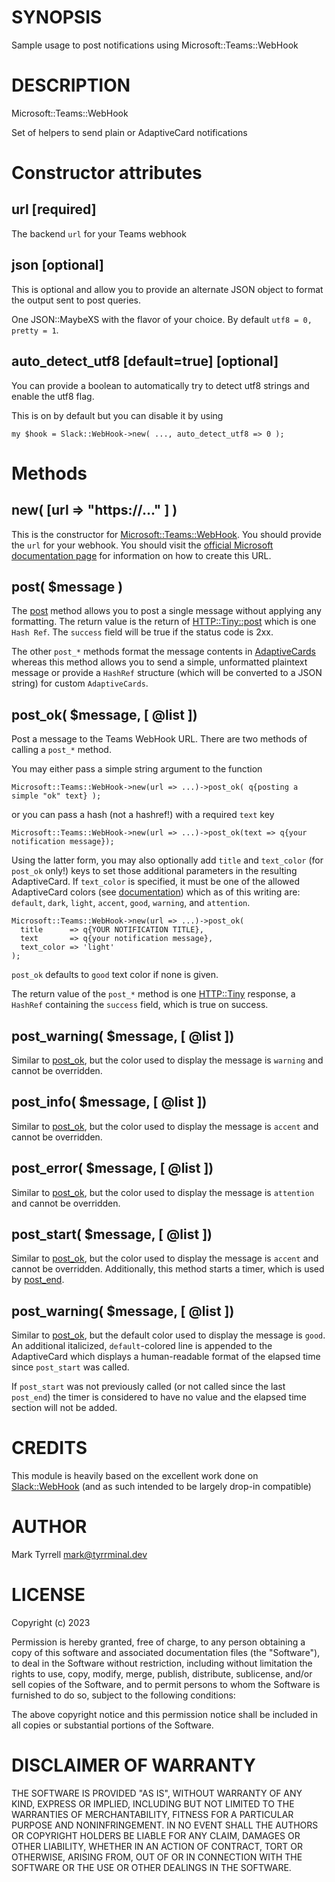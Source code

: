 # SYNOPSIS

Sample usage to post notifications using Microsoft::Teams::WebHook

# DESCRIPTION

Microsoft::Teams::WebHook

Set of helpers to send plain or AdaptiveCard notifications

# Constructor attributes

## url \[required\]

The backend `url` for your Teams webhook

## json \[optional\]

This is optional and allow you to provide an alternate JSON object
to format the output sent to post queries.

One JSON::MaybeXS with the flavor of your choice.
By default `utf8 = 0, pretty = 1`.

## auto\_detect\_utf8 \[default=true\] \[optional\]

You can provide a boolean to automatically try to detect utf8 strings
and enable the utf8 flag.

This is on by default but you can disable it by using

    my $hook = Slack::WebHook->new( ..., auto_detect_utf8 => 0 );

# Methods

## new( \[url => "https://..." \] )

This is the constructor for [Microsoft::Teams::WebHook](https://metacpan.org/pod/Microsoft%3A%3ATeams%3A%3AWebHook). You should provide the `url` for your webhook.
You should visit the [official Microsoft documentation page](https://learn.microsoft.com/en-us/microsoftteams/platform/webhooks-and-connectors/how-to/add-incoming-webhook?tabs=dotnet)
for information on how to create this URL.

## post( $message )

The [post](https://metacpan.org/pod/post) method allows you to post a single message without applying any formatting.
The return value is the return of [HTTP::Tiny::post](https://metacpan.org/pod/HTTP%3A%3ATiny%3A%3Apost) which is one `Hash Ref`.
The `success` field will be true if the status code is 2xx.

The other `post_*` methods format the message contents in [AdaptiveCards](https://learn.microsoft.com/en-us/microsoftteams/platform/webhooks-and-connectors/how-to/connectors-using?tabs=cURL#send-adaptive-cards-using-an-incoming-webhook)
whereas this method allows you to send a simple, unformatted plaintext message 
or provide a `HashRef` structure (which will be converted to a JSON string) for
custom `AdaptiveCards`.

## post\_ok( $message, \[ @list \])

Post a message to the Teams WebHook URL. There are two methods of calling a `post_*` method.

You may either pass a simple string argument to the function

    Microsoft::Teams::WebHook->new(url => ...)->post_ok( q{posting a simple "ok" text} );

or you can pass a hash (not a hashref!) with a required `text` key

    Microsoft::Teams::WebHook->new(url => ...)->post_ok(text => q{your notification message});

Using the latter form, you may also optionally add `title` and `text_color` (for `post_ok` only!) keys
to set those additional parameters in the resulting AdaptiveCard. If `text_color` is specified,
it must be one of the allowed AdaptiveCard colors (see [documentation](https://adaptivecards.io/explorer/TextRun.html)) 
which as of this writing are: `default`, `dark`, `light`, `accent`, `good`, `warning`, and `attention`.

    Microsoft::Teams::WebHook->new(url => ...)->post_ok(
      title      => q{YOUR NOTIFICATION TITLE},
      text       => q{your notification message},
      text_color => 'light'
    );

`post_ok` defaults to `good` text color if none is given.

The return value of the `post_*` method is one [HTTP::Tiny](https://metacpan.org/pod/HTTP%3A%3ATiny) response, a `HashRef`
containing the `success` field, which is true on success.

## post\_warning( $message, \[ @list \])

Similar to [post\_ok](https://metacpan.org/pod/post_ok), but the color used to display the message is `warning` and
cannot be overridden.

## post\_info( $message, \[ @list \])

Similar to [post\_ok](https://metacpan.org/pod/post_ok), but the color used to display the message is `accent` and
cannot be overridden.

## post\_error( $message, \[ @list \])

Similar to [post\_ok](https://metacpan.org/pod/post_ok), but the color used to display the message is `attention` and
cannot be overridden.

## post\_start( $message, \[ @list \])

Similar to [post\_ok](https://metacpan.org/pod/post_ok), but the color used to display the message is `accent` and
cannot be overridden. Additionally, this method starts a timer, which is used by 
[post\_end](https://metacpan.org/pod/post_end).

## post\_warning( $message, \[ @list \])

Similar to [post\_ok](https://metacpan.org/pod/post_ok), but the default color used to display the message is `good`. 
An additional italicized, `default`-colored line is appended to the AdaptiveCard
which displays a human-readable format of the elapsed time since `post_start`
was called.

If `post_start` was not previously called (or not called since the last `post_end`)
the timer is considered to have no value and the elapsed time section will not 
be added.

# CREDITS

This module is heavily based on the excellent work done on [Slack::WebHook](https://metacpan.org/pod/Slack%3A%3AWebHook) 
(and as such intended to be largely drop-in compatible)

# AUTHOR

Mark Tyrrell <mark@tyrrminal.dev>

# LICENSE

Copyright (c) 2023

Permission is hereby granted, free of charge, to any person obtaining a copy
of this software and associated documentation files (the "Software"), to deal
in the Software without restriction, including without limitation the rights
to use, copy, modify, merge, publish, distribute, sublicense, and/or sell
copies of the Software, and to permit persons to whom the Software is
furnished to do so, subject to the following conditions:

The above copyright notice and this permission notice shall be included in all
copies or substantial portions of the Software.

# DISCLAIMER OF WARRANTY

THE SOFTWARE IS PROVIDED "AS IS", WITHOUT WARRANTY OF ANY KIND, EXPRESS OR
IMPLIED, INCLUDING BUT NOT LIMITED TO THE WARRANTIES OF MERCHANTABILITY,
FITNESS FOR A PARTICULAR PURPOSE AND NONINFRINGEMENT. IN NO EVENT SHALL THE
AUTHORS OR COPYRIGHT HOLDERS BE LIABLE FOR ANY CLAIM, DAMAGES OR OTHER
LIABILITY, WHETHER IN AN ACTION OF CONTRACT, TORT OR OTHERWISE, ARISING FROM,
OUT OF OR IN CONNECTION WITH THE SOFTWARE OR THE USE OR OTHER DEALINGS IN THE
SOFTWARE.
